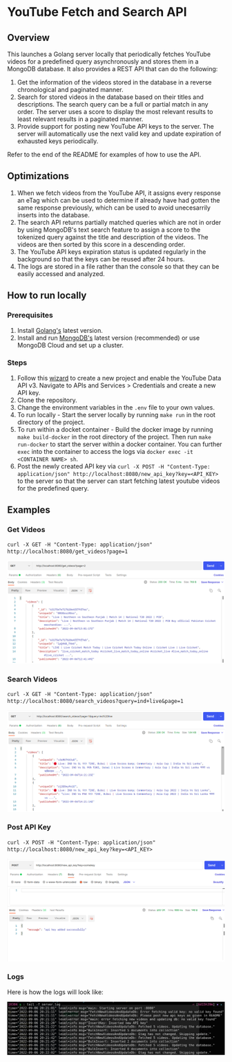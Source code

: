 # YouTube Fetch and Search API

## Overview

This launches a Golang server locally that periodically fetches YouTube videos for a predefined query asynchronously and stores them in a MongoDB database. It also provides a REST API that can do the following:

1. Get the information of the videos stored in the database in a reverse chronological and paginated manner.
2. Search for stored videos in the database based on their titles and descriptions. The search query can be a full or partial match in any order. The server uses a score to display the most relevant results to least relevant results in a paginated manner.
3. Provide support for posting new YouTube API keys to the server. The server will automatically use the next valid key and update expiration of exhausted keys periodically.

Refer to the end of the README for examples of how to use the API.

## Optimizations

1. When we fetch videos from the YouTube API, it assigns every response an eTag which can be used to determine if already have had gotten the same response previously, which can be used to avoid unecesarrily inserts into the database.
2. The search API returns partially matched queries which are not in order by using MongoDB's text search feature to assign a score to the tokenized query against the title and description of the videos. The videos are then sorted by this score in a descending order.
3. The YouTube API keys expiration status is updated regularly in the background so that the keys can be reused after 24 hours.
4. The logs are stored in a file rather than the console so that they can be easily accessed and analyzed.

## How to run locally

### Prerequisites

1. Install [Golang's](https://golang.org/doc/install) latest version.
2. Install and run [MongoDB's](https://docs.mongodb.com/manual/installation/) latest version (recommended) or use MongoDB Cloud and set up a cluster.

### Steps

1. Follow this [wizard](https://console.developers.google.com/start/api?id=youtube) to create a new project and enable the YouTube Data API v3. Navigate to APIs and Services > Credentials and create a new API key.
2. Clone the repository.
3. Change the environment variables in the `.env` file to your own values.
4. To run locally - Start the server locally by running `make run` in the root directory of the project.
5. To run within a docket container - Build the docker image by running `make build-docker` in the root directory of the project. Then run `make run-docker` to start the server within a docker container. You can further `exec` into the container to access the logs via `docker exec -it <CONTAINER NAME> sh`.
6. Post the newly created API key via `curl -X POST -H "Content-Type: application/json" http://localhost:8080/new_api_key?key=<API_KEY>` to the server so that the server can start fetching latest youtube videos for the predefined query.

## Examples

### Get Videos

```
curl -X GET -H "Content-Type: application/json" http://localhost:8080/get_videos?page=1
```

![Example of using /get_videos](assets/get-videos.png)

### Search Videos

```
curl -X GET -H "Content-Type: application/json" http://localhost:8080/search_videos?query=ind+live&page=1
```

![Example of using /search_videos](assets/search-videos.png)

### Post API Key

```
curl -X POST -H "Content-Type: application/json" http://localhost:8080/new_api_key?key=<API_KEY>
```

![Example of using /new_api_key](assets/post-api-key.png)

### Logs

Here is how the logs will look like:

![Example of logs](assets/logs.png)


